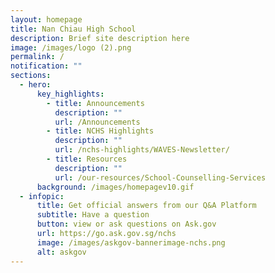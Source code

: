 ```yaml
---
layout: homepage
title: Nan Chiau High School
description: Brief site description here
image: /images/logo (2).png
permalink: /
notification: ""
sections:
  - hero:
      key_highlights:
        - title: Announcements
          description: ""
          url: /Announcements
        - title: NCHS Highlights
          description: ""
          url: /nchs-highlights/WAVES-Newsletter/
        - title: Resources
          description: ""
          url: /our-resources/School-Counselling-Services
      background: /images/homepagev10.gif
  - infopic:
      title: Get official answers from our Q&A Platform
      subtitle: Have a question
      button: view or ask questions on Ask.gov
      url: https://go.ask.gov.sg/nchs
      image: /images/askgov-bannerimage-nchs.png
      alt: askgov
---
```

